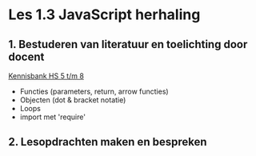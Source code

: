 # Les 1.3 JavaScript herhaling
## 1. Bestuderen van literatuur en toelichting door docent
[Kennisbank HS 5 t/m 8](https://www.notion.so/bnieskens/Kennisbank-6aacb7846e5a4cd790950905e1adedde?pvs=4)
- Functies (parameters, return, arrow functies)
- Objecten (dot & bracket notatie)
- Loops
- import met 'require'

## 2. Lesopdrachten maken en bespreken
